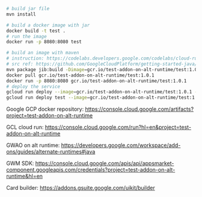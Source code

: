 ```bash
# build jar file
mvn install

# build a docker image with jar
docker build -t test .
# run the image
docker run -p 8080:8080 test

# build an image with maven
# instruction: https://codelabs.developers.google.com/codelabs/cloud-run-deploy#3
# src ref: https://github.com/GoogleCloudPlatform/getting-started-java/blob/main/bookshelf/1-cloud-run/pom.xml
mvn package jib:build -Dimage=gcr.io/test-addon-on-alt-runtime/test:1.0.1
docker pull gcr.io/test-addon-on-alt-runtime/test:1.0.1
docker run -p 8080:8080 gcr.io/test-addon-on-alt-runtime/test:1.0.1
# deploy the service
gcloud run deploy --image=gcr.io/test-addon-on-alt-runtime/test:1.0.1 --platform managed
gcloud run deploy test --image=gcr.io/test-addon-on-alt-runtime/test:1.0.1 --platform managed --region=europe-west2
```


Google GCP docker repository: https://console.cloud.google.com/artifacts?project=test-addon-on-alt-runtime

GCL cloud run: https://console.cloud.google.com/run?hl=en&project=test-addon-on-alt-runtime

GWAO on alt runtime: https://developers.google.com/workspace/add-ons/guides/alternate-runtimes#java

GWM SDK: https://console.cloud.google.com/apis/api/appsmarket-component.googleapis.com/credentials?project=test-addon-on-alt-runtime&hl=en

Card builder: https://addons.gsuite.google.com/uikit/builder
